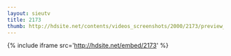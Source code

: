 ```yaml
---
layout: sieutv
title: 2173
thumb: http://hdsite.net/contents/videos_screenshots/2000/2173/preview_360p.mp4.jpg
---
```

{% include iframe src='http://hdsite.net/embed/2173' %}
 
